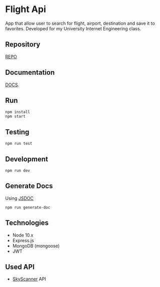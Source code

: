 # Flight Api
App that allow user to search for flight, airport, destination and save it to favorites.
Developed for my University Internet Engineering class.

## Repository 

[REPO](https://github.com/piotrrussw/flight-api)

## Documentation

[DOCS](https://piotrrussw.github.io/flight-api/).

## Run

```
npm install
npm start
```

## Testing

```
npm run test
```

## Development
```
npm run dev
```

## Generate Docs

Using [JSDOC](https://jsdoc.app/)

```
npm run generate-doc
```

## Technologies

* Node 10.x
* Express.js
* MongoDB (mongoose)
* JWT

## Used API
* [SkyScanner](https://rapidapi.com/skyscanner/api/skyscanner-flight-search) API
